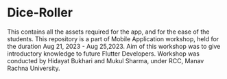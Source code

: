# Dice-Roller
This contains all the assets required for the app, and for the ease of the students.
This repository is a part of Mobile Application workshop, held for the duration Aug 21, 2023 - Aug 25,2023.
Aim of this workshop was to give introductory knowledge to future Flutter Developers.
Workshop was conducted by Hidayat Bukhari and Mukul Sharma, under RCC, Manav Rachna University.
